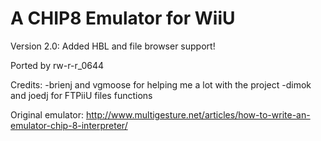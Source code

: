 # A CHIP8 Emulator for WiiU

Version 2.0: Added HBL and file browser support!
  
Ported by rw-r-r_0644

Credits:
-brienj and vgmoose for helping me a lot with the project
-dimok and joedj for FTPiiU files functions
  
Original emulator: http://www.multigesture.net/articles/how-to-write-an-emulator-chip-8-interpreter/
